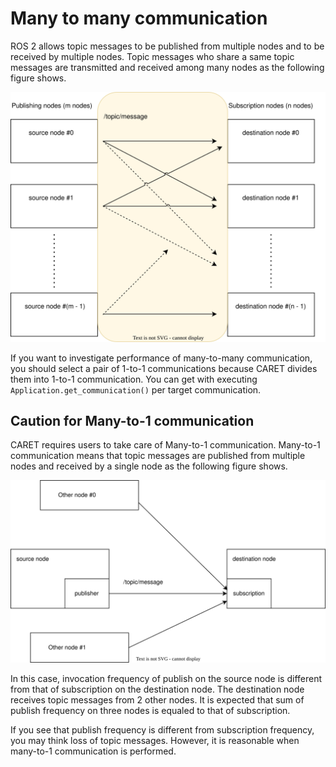 # Many to many communication

ROS 2 allows topic messages to be published from multiple nodes and to be received by multiple nodes. Topic messages who share a same topic messages are transmitted and received among many nodes as the following figure shows.

![many-to-many communication](./imgs/many_to_many_communication.svg)

If you want to investigate performance of many-to-many communication, you should select a pair of 1-to-1 communications because CARET divides them into 1-to-1 communication.
You can get with executing `Application.get_communication()` per target communication.

## Caution for Many-to-1 communication

CARET requires users to take care of Many-to-1 communication. Many-to-1 communication means that topic messages are published from multiple nodes and received by a single node as the following figure shows.

![multiple publisher](./imgs/multiple_publisher.svg)

In this case, invocation frequency of publish on the source node is different from that of subscription on the destination node. The destination node receives topic messages from 2 other nodes. It is expected that sum of publish frequency on three nodes is equaled to that of subscription.

If you see that publish frequency is different from subscription frequency, you may think loss of topic messages. However, it is reasonable when many-to-1 communication is performed.

